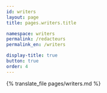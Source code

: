 ```yaml
---
id: writers
layout: page
title: pages.writers.title

namespace: writers
permalink: /redacteurs
permalink_en: /writers

display-title: true
button: true
order: 4
---
```


{% translate_file pages/writers.md %}
